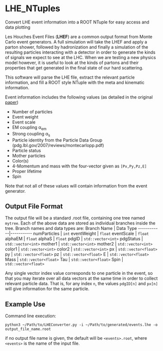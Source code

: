 # LHE_NTuples
Convert LHE event information into a ROOT NTuple for easy access and data plotting

Les Houches Event Files (**LHEF**) are a common output format from Monte Carlo event generators. A full simulation will take the LHEF and apply a parton shower, followed by hadronization and finally a simulation of the resulting particles interacting with a detector in order to generate the kinds of signals we expect to see at the LHC. When we are testing a new physics model however, it is useful to look at the kinds of partons and their properties that get generated in the final state of our hard scattering.

This software will parse the LHE file, extract the relevant particle information, and fill a ROOT style NTuple with the meta and kinematic information.

Event information includes the following values (as detailed in the original [paper](https://arxiv.org/pdf/hep-ph/0609017.pdf))
* Number of particles
* Event weight
* Event scale
* EM coupling &alpha;<sub>em</sub>
* Strong coupling &alpha;<sub>s</sub>
* Particle identity from the Particle Data Group (pdg.lbl.gov/2007/reviews/montecarlopp.pdf)
* Particle status
* Mother particles
* Color(s)
* 4-Momentum and mass with the four-vector given as `[Px,Py,Pz,E]`
* Proper lifetime
* Spin

Note that not all of these values will contain information from the event generator.

## Output File Format
The output file will be a standard .root file, containing one tree named `mytree`. Each of the above data are stored as individual branches inside the tree.
Branch names and data types are:
Branch Name | Data Type
------------|-----------
numParticles | `int`
eventWeight | `float`
eventScale | `float`
alphaEM | `float`
alphaS | `float`
pdgID | `std::vector<int>`
pdgStatus | `std::vector<int>`
mother1 | `std::vector<int>`
mother2 | `std::vector<int>`
color1 | `std::vector<int>`
color2 | `std::vector<int>`
px | `std::vector<float>`
py | `std::vector<float>`
pz | `std::vector<float>`
E | `std::vector<float>`
Mass | `std::vector<float>`
Tau | `std::vector<float>`
Spin | `std::vector<float>`

Any single vector index value corresponds to one particle in the event, so that you may iterate over all data vectors at the same time in order to collect relevant particle data. That is, for any index `n`, the values `pdgID[n]` and `px[n]` will give information for the same particle.

## Example Use
Command line execution:

```python3 ~/Path/to/LHEConverter.py -i ~/Path/to/generated/events.lhe -o output_file_name.root```

if no output file name is given, the default will be `<events>.root`, where `<events>` is the name of the input file.
